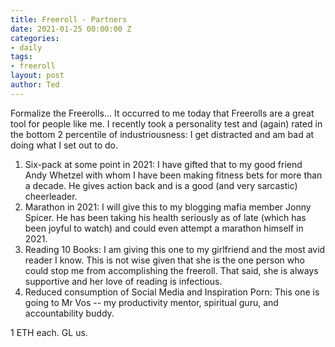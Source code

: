```yaml
---
title: Freeroll - Partners
date: 2021-01-25 00:00:00 Z
categories:
- daily
tags:
- freeroll
layout: post
author: Ted
--- 
```


Formalize the Freerolls... It occurred to me today that Freerolls are a great tool for people like me. I recently took a personality test and (again) rated in the bottom 2 percentile of industriousness: I get distracted and am bad at doing what I set out to do.

1. Six-pack at some point in 2021: I have gifted that to my good friend Andy Whetzel with whom I have been making fitness bets for more than a decade. He gives action back and is a good (and very sarcastic) cheerleader. 
1. Marathon in 2021: I will give this to my blogging mafia member Jonny Spicer. He has been taking his health seriously as of late (which has been joyful to watch) and could even attempt a marathon himself in 2021.
1. Reading 10 Books: I am giving this one to my girlfriend and the most avid reader I know. This is not wise given that she is the one person who could stop me from accomplishing the freeroll. That said, she is always supportive and her love of reading is infectious. 
1. Reduced consumption of Social Media and Inspiration Porn: This one is going to Mr Vos -- my productivity mentor, spiritual guru, and accountability buddy.

1 ETH each. GL us. 
